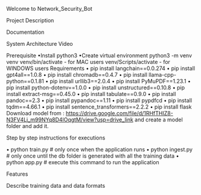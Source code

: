 Welcome to Network_Security_Bot

Project Description

Documentation

System Architecture
Video 

Prerequisite
•Install python3
•Create virtual environment
	    python3 -m venv venv
	    venv/bin/activate - for MAC users
	    venv/Scripts/activate - for WINDOWS users
Requirements
•	pip install langchain==0.0.274 
•	pip install gpt4all==1.0.8 
•	pip install chromadb==0.4.7 
•	pip install llama-cpp-python==0.1.81
•	pip install urllib3==2.0.4 
•	pip install PyMuPDF==1.23.1 
•	pip install python-dotenv==1.0.0 
•	pip install unstructured==0.10.8 
•	pip install extract-msg==0.45.0
•	pip install tabulate==0.9.0
•	pip install pandoc==2.3 
•	pip install pypandoc==1.11 
•	pip install pypdfcd
•	pip install tqdm==4.66.1
•	pip install sentence_transformers==2.2.2 
•	pip install flask
    Download model from : https://drive.google.com/file/d/1RHfTHIZ8-N3FV4Lj_m99NYq8D4lOqgtM/view?usp=drive_link and create a model folder and add it.

Step by step instructions for executions

•	python train.py  # only once when the application runs
•	python ingest.py # only once until the db folder is generated with all the training data
•	python app.py    # execute this command to run the application

Features

Describe training data and data formats

